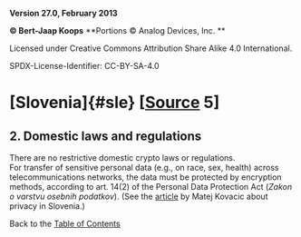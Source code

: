 **Version 27.0, February 2013**

**© Bert-Jaap Koops**
**Portions © Analog Devices, Inc. **  

Licensed under Creative Commons Attribution Share Alike 4.0 International.

SPDX-License-Identifier: CC-BY-SA-4.0

# [Slovenia]{#sle} \[[Source](cls-srce.htm) 5\]

## 2. Domestic laws and regulations  
There are no restrictive domestic crypto laws or regulations.\
For transfer of sensitive personal data (e.g., on race, sex, health)
across telecommunications networks, the data must be protected by
encryption methods, according to art. 14(2) of the Personal Data
Protection Act (*Zakon o varstvu osebnih podatkov*). (See the
[article](http://matej.owca.info/privacy/PHR04_slovenia.pdf) by Matej
Kovacic about privacy in Slovenia.)

Back to the [Table of Contents](index.md)
